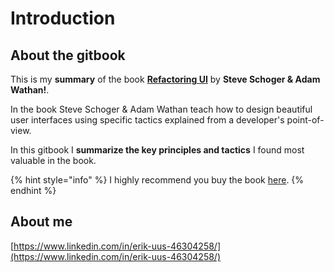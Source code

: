 # Introduction

## About the gitbook

This is my **summary** of the book [**Refactoring UI**](https://www.refactoringui.com/book) by **Steve Schoger & Adam Wathan!**.

In the book Steve Schoger & Adam Wathan teach how to design beautiful user interfaces using specific tactics explained from a developer's point-of-view.

In this gitbook I **summarize the key principles and tactics** I found most valuable in the book.

{% hint style="info" %}
I highly recommend you buy the book [here](https://www.refactoringui.com/book#get-refactoring-ui).
{% endhint %}

## About me

[https://www.linkedin.com/in/erik-uus-46304258/](https://www.linkedin.com/in/erik-uus-46304258/)
